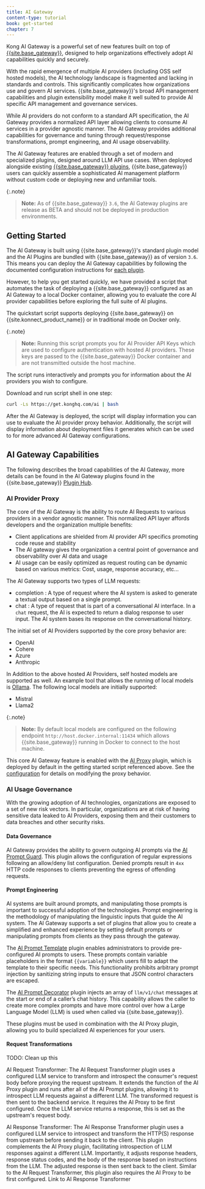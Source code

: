 ```yaml
---
title: AI Gateway
content-type: tutorial
book: get-started
chapter: 7
---
```


Kong AI Gateway is a powerful set of new features built on top of [{{site.base_gateway}}](/gateway/latest/), 
designed to help organizations effectively adopt AI capabilities quickly and securely.

With the rapid emergence of multiple AI providers (including OSS self hosted models), 
the AI technology landscape is fragmented and lacking in standards and controls. This 
significantly complicates how organizations use and govern AI services. {{site.base_gateway}}'s 
broad API management capabilities and plugin extensibility model make it well suited to 
provide AI specific API management and governance services.

While AI providers do not conform to a standard API specification, the AI Gateway provides a 
normalized API layer allowing clients to consume AI services in a provider agnostic manner. The
AI Gateway provides additional capabilities for governance and tuning through request/response 
transformations, prompt engineering, and AI usage observability.

The AI Gateway features are enabled through a set of modern and specialized plugins, 
designed around LLM API use cases. When deployed alongside existing [{{site.base_gateway}} plugins](/hub), 
{{site.base_gateway}} users can quickly assemble a sophisticated AI management platform 
without custom code or deploying new and unfamiliar tools.

{:.note}
> **Note:**
> As of {{site.base_gateway}} `3.6`, the AI Gateway plugins are release as BETA and should not be 
> deployed in production environments.

## Getting Started

The AI Gateway is built using {{site.base_gateway}}'s standard plugin model and the AI Plugins are bundled 
with {{site.base_gateway}} as of version `3.6`. This means you can deploy the AI Gateway
capabilities by following the documented configuration instructions for [each plugin](/hub/?category=ai). 

However, to help you get started quickly, we have provided a script that automates the task of 
deploying a {{site.base_gateway}} configured as an AI Gateway to a local Docker container, 
allowing you to evaluate the core AI provider capabilities before exploring the full suite of AI plugins.

The quickstart script supports deploying {{site.base_gateway}} on {{site.konnect_product_name}} or 
in traditional mode on Docker only.

{:.note}
> **Note:**
> Running this script prompts you for AI Provider API Keys which are used to configure authentication with
> hosted AI providers. These keys are passed to the {{site.base_gateway}} Docker container and are 
> not transmitted outside the host machine.

The script runs interactively and prompts you for information about the AI providers you wish to configure.

Download and run script shell in one step:

```sh
curl -Ls https://get.konghq.com/ai | bash
```

After the AI Gateway is deployed, the script will display information you can use to evaluate the 
AI provider proxy behavior. Additionally, the script will display information about deployment
files it generates which can be used to for more advanced AI Gateway configurations. 

## AI Gateway Capabilities 

The following describes the broad capabilities of the AI Gateway, more details can be found
in the AI Gateway plugins found in the {{site.base_gateway}} [Plugin Hub](/hub/?category=ai).

### AI Provider Proxy

The core of the AI Gateway is the ability to route AI Requests to various providers in a vendor agnostic
manner. This normalized API layer affords developers and the organization multiple benefits:

* Client applications are shielded from AI provider API specifics promoting code reuse and stability 
* The AI gateway gives the organization a central point of governance and observability over AI data and usage
* AI usage can be easily optimized as request routing can be dynamic based on various metrics: Cost, usage, response accuracy, etc...

The AI Gateway supports two types of LLM requests: 

* completion : A type of request where the AI system is asked to generate a textual output based on a single prompt. 
* chat : A type of request that is part of a conversational AI interface. In a `chat` request, the AI is expected to return
  a dialog response to user input. The AI system bases its response on the conversational history. 

The initial set of AI Providers supported by the core proxy behavior are:

* OpenAI 
* Cohere
* Azure
* Anthropic

In Addition to the above hosted AI Providers, self hosted models are supported as well. An example
tool that allows the running of local models is [Ollama](https://ollama.ai/).  The following local
models are initially supported:

* Mistral
* Llama2

{:.note}
> **Note:**
> By default local models are configured on the following endpoint `http://host.docker.internal:11434`
> which allows {{site.base_gateway}} running in Docker to connect to the host machine. 

This core AI Gateway feature is enabled with the [AI Proxy](hub/kong-inc/ai-proxy) plugin, which is
deployed by default in the getting started script referenced above. See the 
[configuration](hub/ai-proxy/configuration/) for details on modifying the proxy behavior.

### AI Usage Governance

With the growing adoption of AI technologies, organizations are exposed to a set of new risk vectors. In particular,
organizations are at risk of having sensitive data leaked to AI Providers, exposing them and 
their customers to data breaches and other security risks. 

#### Data Governance

AI Gateway provides the ability to govern outgoing AI prompts via the 
[AI Prompt Guard](/hub/kong-inc/ai-prompt-guard). This plugin allows the configuration of regular expressions
following an allow/deny list configuration. Denied prompts result in `4xx` HTTP code responses to clients preventing
the egress of offending requests.

#### Prompt Engineering

AI systems are built around prompts, and manipulating those prompts is important to successful adoption of the technologies.
Prompt engineering is the methodology of manipulating the linguistic inputs that guide the AI system. The AI Gateway 
supports a set of plugins that allow you to create a simplified and enhanced experience by setting default prompts or manipulating
prompts from clients as they pass through the gateway.

The [AI Prompt Template](/hub/kong-inc/ai-prompt-template) plugin enables administrators to provide pre-configured AI prompts to users. These prompts contain variable 
placeholders in the format `{{variable}}` which users fill to adapt the template to their specific needs. This functionality 
prohibits arbitrary prompt injection by sanitizing string inputs to ensure that JSON control characters are escaped. 

The [AI Prompt Decorator](/hub/kong-inc/ai-prompt-decorator) plugin injects an array of `llm/v1/chat` messages at the 
start or end of a caller’s chat history. This capability allows the caller to create more complex prompts and have more control 
over how a Large Language Model (LLM) is used when called via {{site.base_gateway}}.

These plugins must be used in combination with the AI Proxy plugin, allowing you to build specialized AI experiences for your users.

#### Request Transformations

TODO: Clean up this

AI Request Transformer: The AI Request Transformer plugin uses a configured LLM service to transform and introspect the 
consumer's request body before proxying the request upstream. It extends the function of the AI Proxy plugin and runs after all of the 
AI Prompt plugins, allowing it to introspect LLM requests against a different LLM. The transformed request is then sent to the backend service. 
It requires the AI Proxy to be first configured. Once the LLM service returns a response, this is set as the upstream's request body. 

AI Response Transformer: The AI Response Transformer plugin uses a configured LLM service to introspect and transform the 
HTTP(S) response from upstream before sending it back to the client. This plugin complements the AI Proxy plugin, facilitating 
introspection of LLM responses against a different LLM. Importantly, it adjusts response headers, response status codes, and the body of the 
response based on instructions from the LLM. The adjusted response is then sent back to the client. Similar to the AI Request Transformer, 
this plugin also requires the AI Proxy to be first configured. Link to AI Response Transformer


